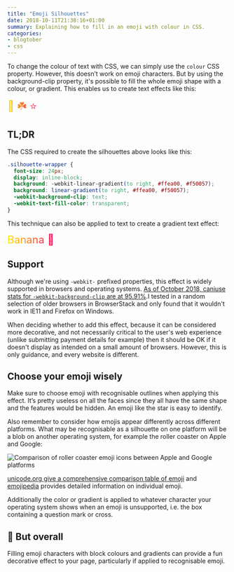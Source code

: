 ```yaml
---
title: "Emoji Silhouettes"
date: 2018-10-11T21:38:16+01:00
summary: Explaining how to fill in an emoji with colour in CSS.
categories:
- blogtober
- css
---
```


To change the colour of text with CSS, we can simply use the `colour` CSS property. However, this doesn’t work on emoji characters. But by using the background-clip property, it's possible to fill the whole emoji shape with a colour, or gradient. This enables us to create text effects like this:

<style>
.silhouette-one {
    font-size: 24px;
    display: inline-block;
    background: -webkit-linear-gradient(to right, #ffea00, #f50057);
  background: linear-gradient(to right, #ffea00, #f50057);
  -webkit-background-clip: text;
  -webkit-text-fill-color: transparent;
}
</style>

<div class="silhouette-one">🐘 ☘️ ⭐️</div>

## TL;DR

The CSS required to create the silhouettes above looks like this:

```css
.silhouette-wrapper {
  font-size: 24px;
  display: inline-block;
  background: -webkit-linear-gradient(to right, #ffea00, #f50057);
  background: linear-gradient(to right, #ffea00, #f50057);
  -webkit-background-clip: text;
  -webkit-text-fill-color: transparent;
}
```

This technique can also be applied to text to create a gradient text effect:

<div class="silhouette-one">Banana 🍌</div>

## Support

Although we're using `-webkit-` prefixed properties, this effect is widely supported in browsers and operating systems. [As of October 2018, caniuse stats for `-webkit-background-clip` are at 95.91%](https://caniuse.com/#search=-webkit-background-clip).I tested in a random selection of older browsers in BrowserStack and only found that it wouldn't work in IE11 and Firefox on Windows.

When deciding whether to add this effect, because it can be considered more decorative, and not necessarily critical to the user's web experience (unlike submitting payment details for example) then it should be OK if it doesn't display as intended on a small amount of browsers. However, this is only guidance, and every website is different.

## Choose your emoji wisely

Make sure to choose emoji with recognisable outlines when applying this effect. It’s pretty useless on all the faces since they all have the same shape and the features would be hidden. An emoji like the star is easy to identify.

Also remember to consider how emojis appear differently across different platforms. What may be recognisable as a silhouette on one platform will be a blob on another operating system, for example the roller coaster on Apple and Google:

![Comparison of roller coaster emoji icons between Apple and Google platforms](/images/rollercoaster-emoji.png)

[unicode.org give a comprehensive comparison table of emoji](https://unicode.org/emoji/charts/full-emoji-list.html) and [emojipedia](https://emojipedia.org/) provides detailed information on individual emoji.

Additionally the color or gradient is applied to whatever character your operating system shows when an emoji is unsupported, i.e. the box containing a question mark or cross.

## 🤔 But overall

Filling emoji characters with block colours and gradients can provide a fun decorative effect to your page, particularly if applied to recognisable emoji.
